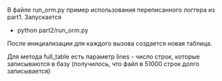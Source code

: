 В файле run_orm.py пример использования переписанного логгера из part1. Запускается
* python part2/run_orm.py

После инициализации для каждого вызова создается новая таблица.

Для метода full_table есть параметр lines - число строк, которые записываются в базу (получилось, что файл в 51000 строк
долго записывается)

